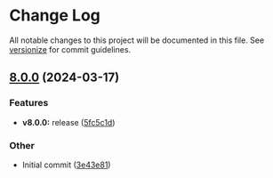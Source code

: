 # Change Log

All notable changes to this project will be documented in this file. See [versionize](https://github.com/versionize/versionize) for commit guidelines.

<a name="8.0.0"></a>
## [8.0.0](https://www.github.com/naice/Blazor.MinimalApi/releases/tag/v8.0.0) (2024-03-17)

### Features

* **v8.0.0:** release ([5fc5c1d](https://www.github.com/naice/Blazor.MinimalApi/commit/5fc5c1de1e9d861ccce0b22d6263f570b9567e79))

### Other

* Initial commit ([3e43e81](https://www.github.com/naice/Blazor.MinimalApi/commit/3e43e814112c2b8b880fe37eefd0620ca66b7394))

